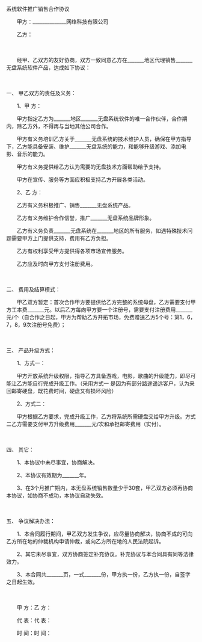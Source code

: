 



系统软件推广销售合作协议



 

　　甲方：______________网络科技有限公司

　　乙方：　　　　 

　　

　　经甲、乙双方的友好协商，双方一致同意乙方在_______地区代理销售_______无盘系统软件产品，达成如下协议：

　　

一、
甲乙双方的责任及义务：

　　1、甲 方：

　　甲方指定乙方为_______地区_______无盘系统软件的唯一合作伙伴，合作期内，除乙方外，不得再与当地其他公司合作。

　　甲方有义务培训乙方关于_______无盘系统的技术维护人员，确保在甲方指导下，乙方能具备安装、维护_______无盘系统的能力，和能够升级游戏、添加电影、音乐的能力。

　　甲方有义务提供给乙方认为需要的无盘技术方面帮助给予支持。

　　甲方在宣传、服务等方面应积极支持乙方开展各类活动。　　

　　2、乙 方：

　　乙方有义务积极推广、销售_______无盘系统产品。

　　乙方有义务维护合作信誉，推广_______无盘系统品牌形象。

　　乙方有义务负责_______无盘系统在_______地区的所有服务，如遇特殊技术问题需要甲方上门提供支持，费用有乙方负担。

　　乙方有权利享受甲方提供得各项市场宣传服务。

　　乙方应及时向甲方支付注册费用。

　　

二、
费用及结算模式：

　　甲乙双方暂定：首次合作甲方要提供给乙方完整的系统母盘，乙方需要支付甲方工本费_______元。以后乙方每向甲方要一个注册号，需要支付注册费用_______元/个（自合作之日起，甲方为帮助乙方开拓市场，免费赠送乙方5个号：第1，6，7，8，9次注册号免费）；

　　

三、
产品升级方式：

　　1、方式一：

　　甲方开放系统升级权限，指导乙方具备游戏，电影，歌曲的升级能力，即尽可能让乙方能自行完成升级工作。（采用方式一 是因为有部分路途遥远客户，认为来回邮寄硬盘，既花费时间，硬盘又有损坏风险）

　　2、方式二：

　　甲方根据乙方要求，完成升级工作，乙方将系统所需硬盘交给甲方升级。方式二乙方需要支付甲方升级费用_______元/次和承担邮寄费用（实付）。

　　

四、
其它：

　　1、本协议中未尽事宜，协商解决。

　　2、本协议有效期为_______年。

　　3、在3个月推广期内，本无盘系统销售数量少于30套，甲乙双方必须再协商本协议，如协商不成功，本协议自动失效。

　　

五、
争议解决办法：

　　1、本合同履行期间，甲乙双方发生争议，应尽量协商解决，协商不成的可向乙方所在地的仲裁机构申请仲裁，或向乙方所在地的人民法院起诉。

　　2、其它未尽事宜，双方协商签定补充协议。补充协议与本合同具有同等法律效力。

　　3、本合同共_______页，一式_______份，甲方执一份，乙方执一份，自签字之日起生效。　

　　　

　　甲 方：乙 方：

　　代 表：代 表：

　　时 间：时 间：